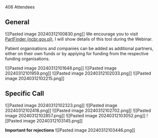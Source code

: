 406 Attendees 
## General
![[Pasted image 20240312100830.png]]
We encourage you to visit [PartFinder (ncbr.gov.pl)](https://partfinder.ncbr.gov.pl/ "https://partfinder.ncbr.gov.pl/"), I will show details of this tool during the Webinar.

Patient organisations and companies can be added as additional partners, either on their own funds or by applying for funding from the respective funding organisations.

![[Pasted image 20240312101648.png]]
![[Pasted image 20240312101959.png]]
![[Pasted image 20240312102033.png]]
![[Pasted image 20240312102215.png]]


## Specific Call 

![[Pasted image 20240312102323.png]]
![[Pasted image 20240312102418.png]]
![[Pasted image 20240312102702.png]]
![[Pasted image 20240312102857.png]]
![[Pasted image 20240312103052.png]]
![[Pasted image 20240312103145.png]]

**Important for rejections**
![[Pasted image 20240312103446.png]]